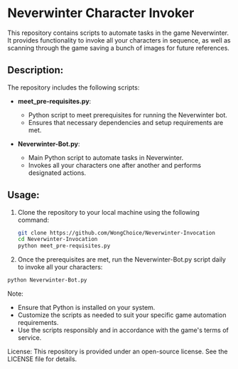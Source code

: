 # Neverwinter Character Invoker

This repository contains scripts to automate tasks in the game Neverwinter. It provides functionality to invoke all your characters in sequence, as well as scanning through the game saving a bunch of images for future references.

## Description:

The repository includes the following scripts:

- **meet_pre-requisites.py**:
  - Python script to meet prerequisites for running the Neverwinter bot.
  - Ensures that necessary dependencies and setup requirements are met.

- **Neverwinter-Bot.py**:
  - Main Python script to automate tasks in Neverwinter.
  - Invokes all your characters one after another and performs designated actions.

## Usage:

1. Clone the repository to your local machine using the following command:
   ```bash
   git clone https://github.com/WongChoice/Neverwinter-Invocation
   cd Neverwinter-Invocation
   python meet_pre-requisites.py

2. Once the prerequisites are met, run the Neverwinter-Bot.py script daily to invoke all your characters:

  ```bash
  python Neverwinter-Bot.py
  ```
Note:

- Ensure that Python is installed on your system.
- Customize the scripts as needed to suit your specific game automation requirements.
- Use the scripts responsibly and in accordance with the game's terms of service.

License:
This repository is provided under an open-source license. See the LICENSE file for details.
